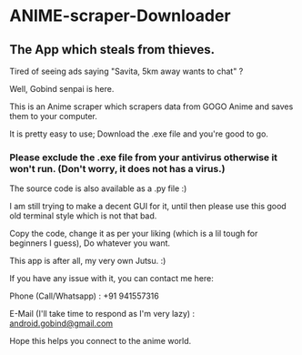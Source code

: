 # ANIME-scraper-Downloader
## The App which steals from thieves.


Tired of seeing ads saying "Savita, 5km away wants to chat" ?

Well, Gobind senpai is here.

This is an Anime scraper which scrapers data from GOGO Anime and saves them to your computer. 


It is pretty easy to use; 
Download the .exe file and you're good to go.
 ### Please exclude the .exe file from your antivirus otherwise it won't run. (Don't worry, it does not has a virus.)
 
The source code is also available as a .py file :)


I am still trying to make a decent GUI for it, until then please use this good old terminal style which is not that bad.


Copy the code, change it as per your liking (which is a lil tough for beginners I guess), Do whatever you want.

This app is after all, my very own Jutsu. :)



If you have any issue with it, you can contact me here:

Phone (Call/Whatsapp) : +91 941557316

E-Mail (I'll take time to respond as I'm very lazy) : android.gobind@gmail.com

Hope this helps you connect to the anime world.
